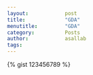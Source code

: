 ```yaml
---
layout:            post
title:             "GDA"
menutitle:         "GDA"
category:          Posts
author:            asallab
tags:              
---
```

<!--script src="https://gist.github.com/ahmadelsallab/937170b301242f2fa30b9f23a043ade4.js"></script-->
{% gist 123456789 %}

